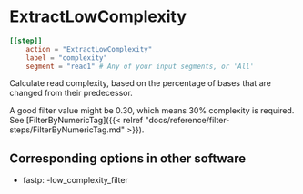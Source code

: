 # ExtractLowComplexity


```toml
[[step]]
    action = "ExtractLowComplexity"
    label = "complexity"
    segment = "read1" # Any of your input segments, or 'All'
```


Calculate read complexity, based on the percentage of bases that are changed from their predecessor.

A good filter value might be 0.30, which means 30% complexity is required. See
[FilterByNumericTag]({{< relref "docs/reference/filter-steps/FilterByNumericTag.md" >}}).


## Corresponding options in other software 
- fastp: -low_complexity_filter
